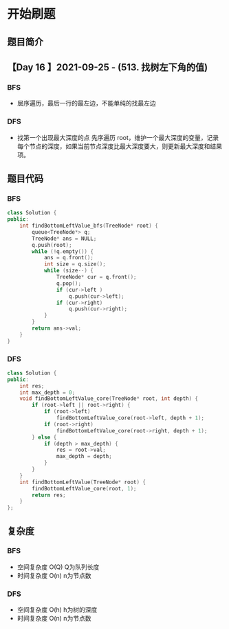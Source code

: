 # 开始刷题

## 题目简介

 
【Day 16 】2021-09-25 - (513. 找树左下角的值)
-------------------


### BFS

+ 层序遍历，最后一行的最左边，不能单纯的找最左边

### DFS
+ 找第一个出现最大深度的点 先序遍历 root，维护一个最大深度的变量，记录每个节点的深度，如果当前节点深度比最大深度要大，则更新最大深度和结果项。

## 题目代码
### BFS
``` c++
class Solution {
public:
    int findBottomLeftValue_bfs(TreeNode* root) {
        queue<TreeNode*> q;
        TreeNode* ans = NULL;
        q.push(root);
        while (!q.empty()) {
            ans = q.front();
            int size = q.size();
            while (size--) {
                TreeNode* cur = q.front();
                q.pop();
                if (cur->left )
                    q.push(cur->left);
                if (cur->right)
                    q.push(cur->right);
            }
        }
        return ans->val;
    }
}
```

### DFS
``` c++
class Solution {
public:
    int res;
    int max_depth = 0;
    void findBottomLeftValue_core(TreeNode* root, int depth) {
        if (root->left || root->right) {
            if (root->left)
                findBottomLeftValue_core(root->left, depth + 1);
            if (root->right)
                findBottomLeftValue_core(root->right, depth + 1);
        } else {
            if (depth > max_depth) {
                res = root->val;
                max_depth = depth;
            }
        }
    }
    int findBottomLeftValue(TreeNode* root) {
        findBottomLeftValue_core(root, 1);
        return res;
    }
};
```
## 复杂度
### BFS
+ 空间复杂度 O(Q) Q为队列长度
+ 时间复杂度 O(n) n为节点数

### DFS
+ 空间复杂度 O(h) h为树的深度
+ 时间复杂度 O(n) n为节点数